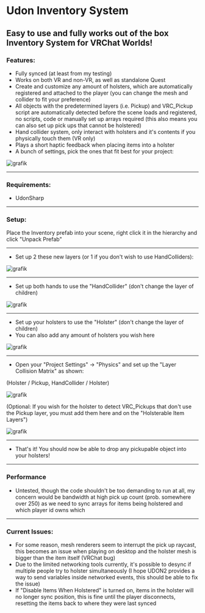 # Udon Inventory System

## Easy to use and fully works out of the box Inventory System for VRChat Worlds!

### Features:
- Fully synced (at least from my testing)
- Works on both VR and non-VR, as well as standalone Quest
- Create and customize any amount of holsters, which are automatically registered and attached to the player (you can change the mesh and collider to fit your preference)
- All objects with the predetermined layers (i.e. Pickup) and VRC_Pickup script are automatically detected before the scene loads and registered, no scripts, code or manually set up arrays required (this also means you can also set up pick ups that cannot be holstered)
- Hand collider system, only interact with holsters and it's contents if you physically touch them (VR only)
- Plays a short haptic feedback when placing items into a holster
- A bunch of settings, pick the ones that fit best for your project:

![grafik](https://user-images.githubusercontent.com/97361953/219671944-0434132b-8203-4214-b838-bb523b6d8996.png)

---

### Requirements:
- UdonSharp

---

### Setup:
Place the Inventory prefab into your scene, right click it in the hierarchy and click "Unpack Prefab"

---

- Set up 2 these new layers (or 1 if you don't wish to use HandColliders):

![grafik](https://user-images.githubusercontent.com/97361953/219653395-3891cf55-1056-4fa6-a173-4407e58879df.png)

---

- Set up both hands to use the "HandCollider" (don't change the layer of children)

![grafik](https://user-images.githubusercontent.com/97361953/219677799-5bd8b31c-86b4-4d6c-a769-0c41f36a2ff9.png)

---

- Set up your holsters to use the "Holster" (don't change the layer of children)
- You can also add any amount of holsters you wish here

![grafik](https://user-images.githubusercontent.com/97361953/219678562-8e5b8491-3eaf-49e7-8d16-afefa29e7639.png)

---

- Open your "Project Settings" -> "Physics" and set up the "Layer Collision Matrix" as shown:

(Holster / Pickup, HandCollider / Holster)

![grafik](https://user-images.githubusercontent.com/97361953/219654347-19cf6c3b-054c-413a-b351-5bd16abc55ae.png)

(Optional: If you wish for the holster to detect VRC_Pickups that don't use the Pickup layer, you must add them here and on the "Holsterable Item Layers")

![grafik](https://user-images.githubusercontent.com/97361953/219671789-145db780-71a3-4558-a9a1-fb4fb50ee0f0.png)

---

- That's it! You should now be able to drop any pickupable object into your holsters!

---

### Performance

- Untested, though the code shouldn't be too demanding to run at all, my concern would be bandwidth at high pick up count (prob. somewhere over 250) as we need to sync arrays for items being holstered and which player id owns which

---

### Current Issues:
- For some reason, mesh renderers seem to interrupt the pick up raycast, this becomes an issue when playing on desktop and the holster mesh is bigger than the item itself (VRChat bug)
- Due to the limited networking tools currently, it's possible to desync if multiple people try to holster simultaneously (I hope UDON2 provides a way to send variables inside networked events, this should be able to fix the issue)
- If "Disable Items When Holstered" is turned on, items in the holster will no longer sync position, this is fine until the player disconnects, resetting the items back to where they were last synced
